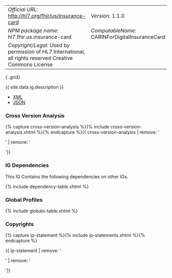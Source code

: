 

||| 
|-----------------------------------------------------------------------------|--------------------------|
| *Official URL*: http://hl7.org/fhir/us/insurance-card  | *Version*: 1.1.0                 |
| *NPM package name*: hl7.fhir.us.insurance-card                            |*ComputableName*: CARINForDigitalInsuranceCard |
| *Copyright/Legal*: Used by permission of HL7 International, all rights reserved Creative Commons License |


{:.grid}


{{ site.data.ig.description }}

- [XML](ImplementationGuide-hl7.fhir.us.insurance-card.xml)
- [JSON](ImplementationGuide-hl7.fhir.us.insurance-card.json)

### Cross Version Analysis

{% capture cross-version-analysis %}{% include cross-version-analysis.xhtml %}{% endcapture %}{{ cross-version-analysis | remove: '<p>' | remove: '</p>'}}

### IG Dependencies

This IG Contains the following dependencies on other IGs.

{% include dependency-table.xhtml %}

### Global Profiles

{% include globals-table.xhtml %}

### Copyrights

{% capture ip-statement %}{% include ip-statements.xhtml %}{% endcapture %}

{{ ip-statement | remove: '<p>' | remove: '</p>'}}

